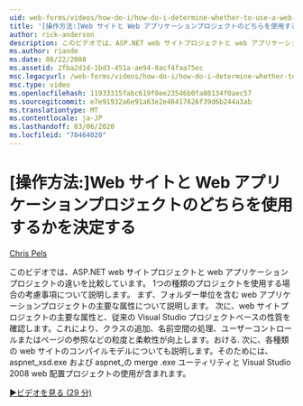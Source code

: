 ```yaml
---
uid: web-forms/videos/how-do-i/how-do-i-determine-whether-to-use-a-web-site-or-a-web-application-project
title: '[操作方法:]Web サイトと Web アプリケーションプロジェクトのどちらを使用するかを決定する |Microsoft Docs'
author: rick-anderson
description: このビデオでは、ASP.NET web サイトプロジェクトと web アプリケーションプロジェクトの違いを比較しています。 使用に関する考慮事項について説明します...
ms.author: riande
ms.date: 08/22/2008
ms.assetid: 2fba2d1d-1bd3-451a-ae94-8acf4faa75ec
msc.legacyurl: /web-forms/videos/how-do-i/how-do-i-determine-whether-to-use-a-web-site-or-a-web-application-project
msc.type: video
ms.openlocfilehash: 11933315fabc619f0ee23546b0fa08134f0aec57
ms.sourcegitcommit: e7e91932a6e91a63e2e46417626f39d6b244a3ab
ms.translationtype: MT
ms.contentlocale: ja-JP
ms.lasthandoff: 03/06/2020
ms.locfileid: "78464020"
---
```

# <a name="how-do-i-determine-whether-to-use-a-web-site-or-a-web-application-project"></a>[操作方法:]Web サイトと Web アプリケーションプロジェクトのどちらを使用するかを決定する

[Chris Pels](https://twitter.com/chrispels)

このビデオでは、ASP.NET web サイトプロジェクトと web アプリケーションプロジェクトの違いを比較しています。 1つの種類のプロジェクトを使用する場合の考慮事項について説明します。 まず、フォルダー単位を含む web アプリケーションプロジェクトの主要な属性について説明します。 次に、web サイトプロジェクトの主要な属性と、従来の Visual Studio プロジェクトベースの性質を確認します。これにより、クラスの追加、名前空間の処理、ユーザーコントロールまたはページの参照などの粒度と柔軟性が向上します。おける. 次に、各種類の web サイトのコンパイルモデルについても説明します。そのためには、aspnet\_xsd.exe および aspnet\_の merge .exe ユーティリティと Visual Studio 2008 web 配置プロジェクトの使用が含まれます。

[&#9654;ビデオを見る (29 分)](https://channel9.msdn.com/Blogs/ASP-NET-Site-Videos/how-do-i-determine-whether-to-use-a-web-site-or-a-web-application-project)
